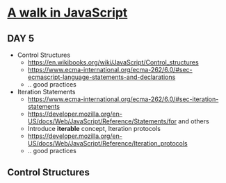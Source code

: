 # [A walk in JavaScript](/README.md)

## DAY 5

- Control Structures
  - <https://en.wikibooks.org/wiki/JavaScript/Control_structures>
  - <https://www.ecma-international.org/ecma-262/6.0/#sec-ecmascript-language-statements-and-declarations>
  - .. good practices
- Iteration Statements
  - <https://www.ecma-international.org/ecma-262/6.0/#sec-iteration-statements>
  - <https://developer.mozilla.org/en-US/docs/Web/JavaScript/Reference/Statements/for> and others
  - Introduce **iterable** concept, Iteration protocols
  - <https://developer.mozilla.org/en-US/docs/Web/JavaScript/Reference/Iteration_protocols>
  - .. good practices

## Control Structures
